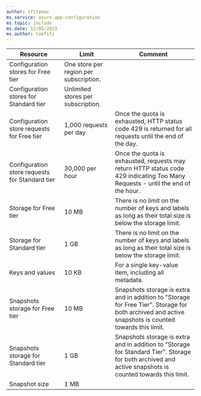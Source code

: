 ```yaml
---
author: tfitzmac
ms.service: azure-app-configuration
ms.topic: include
ms.date: 12/05/2023
ms.author: tomfitz
---
```

| Resource | Limit | Comment |
| --- | --- | ---|
| Configuration stores for Free tier | One store per region per subscription. |
| Configuration stores for Standard tier | Unlimited stores per subscription. |
| Configuration store requests for Free tier | 1,000 requests per day  | Once the quota is exhausted, HTTP status code 429 is returned for all requests until the end of the day. |
| Configuration store requests for Standard tier | 30,000 per hour  |Once the quota is exhausted, requests may return HTTP status code 429 indicating Too Many Requests - until the end of the hour.|
| Storage for Free tier | 10 MB | There is no limit on the number of keys and labels as long as their total size is below the storage limit. |
| Storage for Standard tier | 1 GB | There is no limit on the number of keys and labels as long as their total size is below the storage limit. |
| Keys and values | 10 KB  | For a single key-value item, including all metadata. |
| Snapshots storage for Free tier | 10 MB | Snapshots storage is extra and in addition to "Storage for Free Tier". Storage for both archived and active snapshots is counted towards this limit. |
| Snapshots storage for Standard tier | 1 GB | Snapshots storage is extra and in addition to "Storage for Standard Tier". Storage for both archived and active snapshots is counted towards this limit. |
| Snapshot size | 1 MB | |
